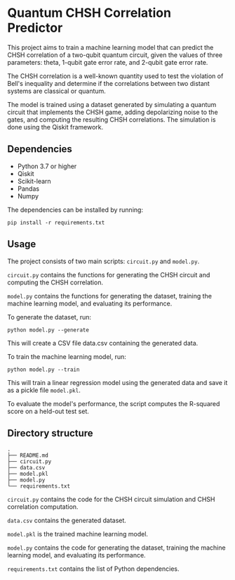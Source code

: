 # Quantum CHSH Correlation Predictor

This project aims to train a machine learning model that can predict the CHSH correlation of a two-qubit quantum circuit, given the values of three parameters: theta, 1-qubit gate error rate, and 2-qubit gate error rate.

The CHSH correlation is a well-known quantity used to test the violation of Bell's inequality and determine if the correlations between two distant systems are classical or quantum.

The model is trained using a dataset generated by simulating a quantum circuit that implements the CHSH game, adding depolarizing noise to the gates, and computing the resulting CHSH correlations. The simulation is done using the Qiskit framework.

## Dependencies

- Python 3.7 or higher
- Qiskit
- Scikit-learn
- Pandas
- Numpy

The dependencies can be installed by running:

```shell
pip install -r requirements.txt
```

## Usage

The project consists of two main scripts: `circuit.py` and `model.py`.

`circuit.py` contains the functions for generating the CHSH circuit and computing the CHSH correlation.

`model.py` contains the functions for generating the dataset, training the machine learning model, and evaluating its performance.

To generate the dataset, run:

```shell
python model.py --generate
```

This will create a CSV file data.csv containing the generated data.

To train the machine learning model, run:

```shell
python model.py --train
```

This will train a linear regression model using the generated data and save it as a pickle file `model.pkl`.

To evaluate the model's performance, the script computes the R-squared score on a held-out test set.

## Directory structure

```
.
├── README.md
├── circuit.py
├── data.csv
├── model.pkl
├── model.py
└── requirements.txt
```

`circuit.py` contains the code for the CHSH circuit simulation and CHSH correlation computation.

`data.csv` contains the generated dataset.

`model.pkl` is the trained machine learning model.

`model.py` contains the code for generating the dataset, training the machine learning model, and evaluating its performance.

`requirements.txt` contains the list of Python dependencies.
